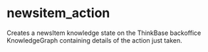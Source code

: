 # newsitem_action

Creates a newsItem knowledge state on the ThinkBase backoffice KnowledgeGraph containing details of the action just taken.
